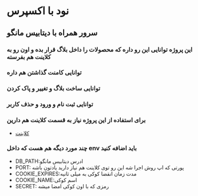 # نود با اکسپرس
## سرور همراه با دیتابیس مانگو
### این پروژه توانایی این رو داره که محصولات را داخل بلاگ قرار بده و اون رو به کلاینت هم بفرسته
### توانایی کامنت گذاشتن هم داره
### توانایی ساخت بلاگ و تغییر و پاک کردن
### توانایی ثبت نام و ورود و حذف کاربر
### برای استفاده از این پروژه نیاز به قسمت کلاینت هم دارین
* [کلاینت](https://github.com/AmirHabibi79/blog_client)
### چند مورد دیگه هم هست که داخل env باید اضافه کنید

* DB_PATH:ادرس دیتابیس مانگو 
* PORT: پورتی که اپ روش اجرا شه این رو توی کلاینت هم نیاز دارید یادتون باشه
* COOKIE_EXPIRES:مدت زمان انقضا کوکی به میلی ثانیه 
* COOKIE_NAME:اسم کوکی 
* SECRET: رمزی که با اون کوکی امضا میشه

